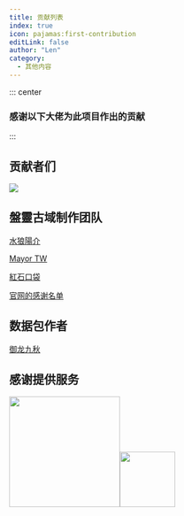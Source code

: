```yaml
---
title: 贡献列表
index: true
icon: pajamas:first-contribution
editLink: false
author: "Len"
category:
  - 其他内容
---
```


::: center

### 感谢以下大佬为此项目作出的贡献 

:::

## 贡献者们

<a href="https://github.com/mon030/PANLING/graphs/contributors">
  <img src="https://contrib.rocks/image?repo=mon030/PANLING" />
</a>

## 盤靈古域制作团队

[水狼陽介](https://www.facebook.com/MizuArk)

[Mayor TW](https://facebook.com/Mayortw)

[紅石口袋](https://redstonepoke.blogspot.com/)

[官网的感谢名单](https://pan-gu-continent.blogspot.com/p/aboutus.html)

## 数据包作者

[御龙九秋](https://space.bilibili.com/12881538/)

## 感谢提供服务

[<img src="https://theme-hope-assets.vuejs.press/logo.svg" weight="100" height="200"/>](https://theme-hope.vuejs.press/)[<img src="https://s3.amazonaws.com/erxes/github/cloudflare.png" weight="100" height="100"/>](https://www.cloudflare.com/)

